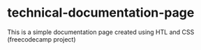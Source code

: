 # technical-documentation-page
This is a simple documentation page created using HTL and CSS (freecodecamp project)
